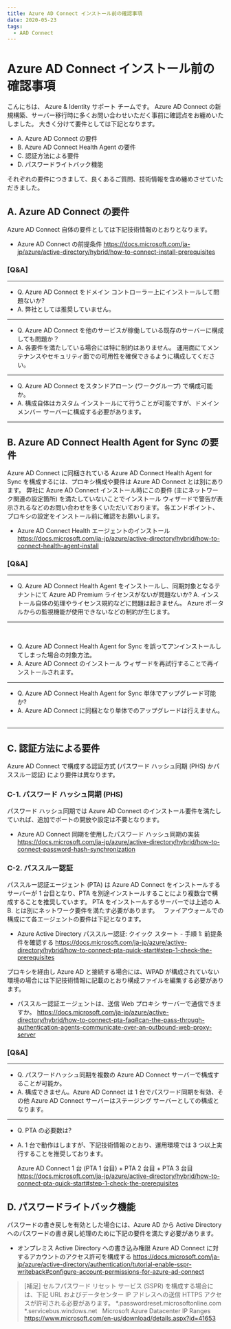 ```yaml
---
title: Azure AD Connect インストール前の確認事項
date: 2020-05-23
tags:
  - AAD Connect
---
```


# Azure AD Connect インストール前の確認事項

こんにちは、 Azure & Identity サポート チームです。
Azure AD Connect の新規構築、サーバー移行時に多くお問い合わせいただく事前に確認点をお纏めいたしました。
大きく分けて要件としては下記となります。

- A. Azure AD Connect の要件
- B. Azure AD Connect Health Agent の要件
- C. 認証方法による要件
- D. パスワードライトバック機能

それぞれの要件につきまして、良くあるご質問、技術情報を含め纏めさせていただきました。

## A. Azure AD Connect の要件

Azure AD Connect 自体の要件としては下記技術情報のとおりとなります。

- Azure AD Connect の前提条件
  https://docs.microsoft.com/ja-jp/azure/active-directory/hybrid/how-to-connect-install-prerequisites

### [Q&A]

---
- Q. Azure AD Connect をドメイン コントローラー上にインストールして問題ないか?
- A. 弊社としては推奨していません。
---


- Q. Azure AD Connect を他のサービスが稼働している既存のサーバーに構成しても問題か？
- A. 各要件を満たしている場合には特に制約はありません。
   運用面にてメンテナンスやセキュリティ面での可用性を確保できるように構成してください。

---

- Q. Azure AD Connect をスタンドアローン (ワークグループ) で構成可能か。
- A. 構成自体はカスタム インストールにて行うことが可能ですが、ドメイン メンバー サーバーに構成する必要があります。
---

## B. Azure AD Connect Health Agent for Sync の要件

Azure AD Connect に同梱されている Azure AD Connect Health Agent for Sync を構成するには、プロキシ構成や要件は Azure AD Connect とは別にあります。
弊社に Azure AD Connect インストール時にこの要件 (主にネットワーク関連の設定箇所) を満たしていないことでインストール ウィザードで警告が表示されるなどのお問い合わせを多くいただいております。
各エンドポイント、プロキシの設定をインストール前に確認をお願いします。

- Azure AD Connect Health エージェントのインストール
  https://docs.microsoft.com/ja-jp/azure/active-directory/hybrid/how-to-connect-health-agent-install

### [Q&A]

---
- Q. Azure AD Connect Health Agent をインストールし、同期対象となるテナントにて Azure AD Premium ライセンスがないが問題ないか?
A. インストール自体の処理やライセンス規約などに問題は起きません。
   Azure ポータルからの監視機能が使用できないなどの制約が生じます。
---
 
- Q. Azure AD Connect Health Agent for Sync を誤ってアンインストールしてしまった場合の対象方法。
- A. Azure AD Connect のインストール ウィザードを再試行することで再インストールされます。

---

- Q. Azure AD Connect Health Agent for Sync 単体でアップグレード可能か?
- A. Azure AD Connect に同梱となり単体でのアップグレードは行えません。
 
---

## C. 認証方法による要件

Azure AD Connect で構成する認証方式 (パスワード ハッシュ同期 (PHS) かパススルー認証) により要件は異なります。

### C-1. パスワード ハッシュ同期 (PHS)

パスワード ハッシュ同期では Azure AD Connect のインストール要件を満たしていれば、追加でポートの開放や設定は不要となります。

- Azure AD Connect 同期を使用したパスワード ハッシュ同期の実装
  https://docs.microsoft.com/ja-jp/azure/active-directory/hybrid/how-to-connect-password-hash-synchronization
 
### C-2. パススルー認証

パススルー認証エージェント (PTA) は Azure AD Connect をインストールするサーバーが 1 台目となり、PTA を別途インストールすることにより複数台で構成することを推奨しています。
PTA をインストールするサーバーでは上述の A. B. とは別にネットワーク要件を満たす必要があります。
 
ファイアウォールでの構成にて各エージェントの要件は下記となります。

- Azure Active Directory パススルー認証: クイック スタート - 手順 1: 前提条件を確認する
  https://docs.microsoft.com/ja-jp/azure/active-directory/hybrid/how-to-connect-pta-quick-start#step-1-check-the-prerequisites

プロキシを経由し Azure AD と接続する場合には、WPAD が構成されていない環境の場合には下記技術情報に記載のとおり構成ファイルを編集する必要があります。

- パススルー認証エージェントは、送信 Web プロキシ サーバーで通信できますか。
  https://docs.microsoft.com/ja-jp/azure/active-directory/hybrid/how-to-connect-pta-faq#can-the-pass-through-authentication-agents-communicate-over-an-outbound-web-proxy-server

### [Q&A]

---
- Q. パスワードハッシュ同期を複数の Azure AD Connect サーバーで構成することが可能か。
- A. 構成できません。Azure AD Connect は 1 台でパスワード同期を有効、その他 Azure AD Connect サーバーはステージング サーバーとしての構成となります。
---

- Q. PTA の必要数は?
- A. 1 台で動作はしますが、下記技術情報のとおり、運用環境では 3 つ以上実行することを推奨しております。
   
  Azure AD Connect 1 台 (PTA 1 台目) + PTA 2 台目 + PTA 3 台目
  https://docs.microsoft.com/ja-jp/azure/active-directory/hybrid/how-to-connect-pta-quick-start#step-1-check-the-prerequisites

## D. パスワードライトバック機能

パスワードの書き戻しを有効とした場合には、Azure AD から Active Directory へのパスワードの書き戻し処理のために下記の要件を満たす必要があります。
 
- オンプレミス Active Directory への書き込み権限
  Azure AD Connect に対するアカウントのアクセス許可を構成する
  https://docs.microsoft.com/ja-jp/azure/active-directory/authentication/tutorial-enable-sspr-writeback#configure-account-permissions-for-azure-ad-connect

> [補足]
セルフパスワード リセット サービス (SSPR) を構成する場合には、下記 URL およびデータセンター IP  アドレスへの送信 HTTPS アクセスが許可される必要があります。
  *.passwordreset.microsoftonline.com
  *.servicebus.windows.net
 
  Microsoft Azure Datacenter IP Ranges
  <https://www.microsoft.com/en-us/download/details.aspx?id=41653> 
